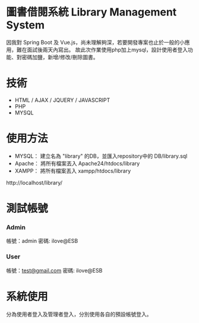 圖書借閱系統 Library Management System
===
因我對 Spring Boot 及 Vue.js，尚未理解夠深，若要開發專案也止於一般的小應用，難在面試後兩天內寫出。
故此次作業使用php加上mysql，設計使用者登入功能、對密碼加鹽，新增/修改/刪除圖書。

# 技術
- HTML / AJAX / JQUERY / JAVASCRIPT
- PHP
- MYSQL

# 使用方法
- MYSQL：
建立名為 "library" 的DB，並匯入repository中的 DB/library.sql 
- Apache：
將所有檔案丟入 Apache24/htdocs/library
- XAMPP：
將所有檔案丟入 xampp/htdocs/library

http://localhost/library/

# 測試帳號

### Admin
帳號：admin
密碼: ilove@ESB

### User
帳號：test@gmail.com
密碼: ilove@ESB

# 系統使用
分為使用者登入及管理者登入，分別使用各自的預設帳號登入。
